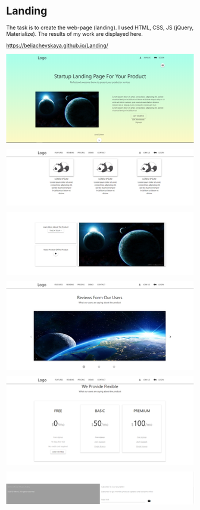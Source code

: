 # Landing
The task is to create the web-page (landing). I used HTML, CSS, JS (jQuery, Materialize).
The results of my work are displayed here.

 https://beliachevskaya.github.io/Landing/

![image 1](https://github.com/beliachevskaya/Landing/raw/master/prt_scr/prt_scr_1.png)

![image 1](https://github.com/beliachevskaya/Landing/raw/master/prt_scr/prt_scr_2.png)

![image 1](https://github.com/beliachevskaya/Landing/raw/master/prt_scr/prt_scr_3.png)

![image 1](https://github.com/beliachevskaya/Landing/raw/master/prt_scr/prt_scr_4.png)

![image 1](https://github.com/beliachevskaya/Landing/raw/master/prt_scr/prt_scr_5.png)

![image 1](https://github.com/beliachevskaya/Landing/raw/master/prt_scr/prt_scr_6.png)

